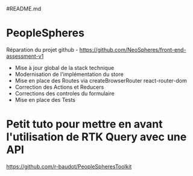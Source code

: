 #README.md

# PeopleSpheres

Réparation du projet github - https://github.com/NeoSpheres/front-end-assessment-v1

- Mise à jour global de la stack technique
- Modernisation de l'implémentation du store
- Mise en place des Routes via createBrowserRouter react-router-dom
- Correction des Actions et Reducers
- Corrections des controles du formulaire
- Mise en place des Tests

# Petit tuto pour mettre en avant l'utilisation de RTK Query avec une API

https://github.com/r-baudot/PeopleSpheresToolkit
